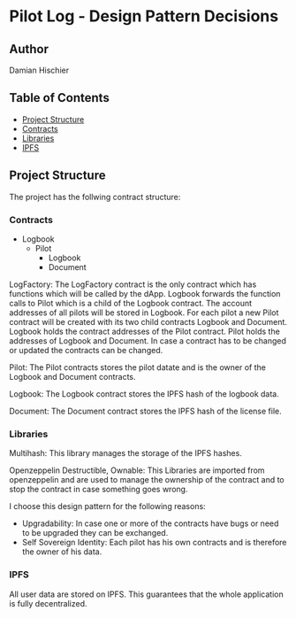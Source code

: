 # Pilot Log - Design Pattern Decisions

## Author
Damian Hischier

## Table of Contents
- [Project Structure](#project-structure)
- [Contracts](#contracts)
- [Libraries](#libraries)
- [IPFS](#ipfs)

## Project Structure
The project has the follwing contract structure:

### Contracts
* Logbook
  * Pilot
    * Logbook
    * Document

LogFactory: The LogFactory contract is the only contract which has functions which will be called by the dApp. Logbook forwards the function calls to Pilot which is a child of the Logbook contract. The account addresses of all pilots will be stored in Logbook. For each pilot a new Pilot contract will be created with its two child contracts Logbook and Document. Logbook holds the contract addresses of the Pilot contract. Pilot holds the addresses of Logbook and Document. In case a contract has to be changed or updated the contracts can be changed.

Pilot: The Pilot contracts stores the pilot datate and is the owner of the Logbook and Document contracts.

Logbook: The Logbook contract stores the IPFS hash of the logbook data.

Document: The Document contract stores the IPFS hash of the license file.

### Libraries
Multihash: This library manages the storage of the IPFS hashes.

Openzeppelin Destructible, Ownable: This Libraries are imported from openzeppelin and are used to manage the ownership of the contract and to stop the contract in case something goes wrong.

I choose this design pattern for the following reasons:

* Upgradability: In case one or more of the contracts have bugs or need to be upgraded they can be exchanged.
* Self Sovereign Identity: Each pilot has his own contracts and is therefore the owner of his data.

### IPFS
All user data are stored on IPFS. This guarantees that the whole application is fully decentralized.
